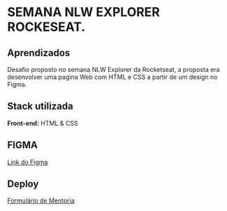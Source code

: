 
# SEMANA NLW EXPLORER ROCKESEAT.


## Aprendizados

Desafio proposto no semana NLW  Explorer da Rocketseat, a proposta era desenvolver uma pagina  Web com HTML e CSS a partir de um design no Figma.

## Stack utilizada

**Front-end:** HTML & CSS

## FIGMA

<a href="https://www.figma.com/file/ASL1v9DqwIe8WsiXsPwAfp/NLW-eSports-(Community)?node-id=6%3A23" target=_blank>Link do Figma</a>

## Deploy

 <a href="https://magenta-capybara-c60584.netlify.app/" target=_blank>Formulário de Mentoria</a>



